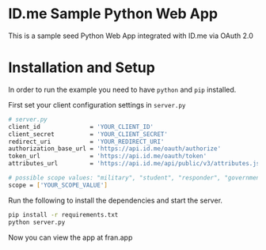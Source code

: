 # ID.me Sample Python Web App
This is a sample seed Python Web App integrated with ID.me via OAuth 2.0

# Installation and Setup
In order to run the example you need to have `python` and `pip` installed.

First set your client configuration settings in `server.py`

````bash
# server.py
client_id              = 'YOUR_CLIENT_ID'
client_secret          = 'YOUR_CLIENT_SECRET'
redirect_uri           = 'YOUR_REDIRECT_URI'
authorization_base_url = 'https://api.id.me/oauth/authorize'
token_url              = 'https://api.id.me/oauth/token'
attributes_url         = 'https://api.id.me/api/public/v3/attributes.json'

# possible scope values: "military", "student", "responder", "government", "teacher"
scope = ['YOUR_SCOPE_VALUE']
````

Run the following to install the dependencies and start the server.

````bash
pip install -r requirements.txt
python server.py
````

Now you can view the app at fran.app
